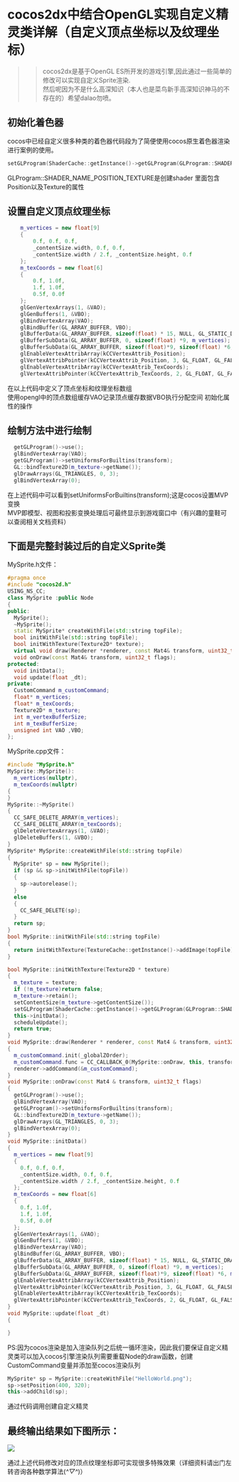 cocos2dx中结合OpenGL实现自定义精灵类详解（自定义顶点坐标以及纹理坐标）
============================================================
>>cocos2dx是基于OpenGL ES所开发的游戏引擎,因此通过一些简单的修改可以实现自定义Sprite渲染.<br>然后呢因为不是什么高深知识（本人也是菜鸟新手高深知识神马的不存在的）希望dalao勿喷。<br>

初始化着色器
---------
cocos中已经自定义很多种类的着色器代码段为了简便使用cocos原生着色器渲染进行案例的使用。<br>
```c++
setGLProgram(ShaderCache::getInstance()->getGLProgram(GLProgram::SHADER_NAME_POSITION_TEXTURE));
```
GLProgram::SHADER_NAME_POSITION_TEXTURE是创建shader 里面包含Position以及Texture的属性<br>

设置自定义顶点纹理坐标
-----------
```c++
  	m_vertices = new float[9] 
	{
		0.f, 0.f, 0.f,
		_contentSize.width, 0.f, 0.f, 
		_contentSize.width / 2.f, _contentSize.height, 0.f
	};
	m_texCoords = new float[6]
	{
		0.f, 1.0f,
		1.f, 1.0f,
		0.5f, 0.0f
	};
	glGenVertexArrays(1, &VAO);
	glGenBuffers(1, &VBO);
	glBindVertexArray(VAO);
	glBindBuffer(GL_ARRAY_BUFFER, VBO);
	glBufferData(GL_ARRAY_BUFFER, sizeof(float) * 15, NULL, GL_STATIC_DRAW);
	glBufferSubData(GL_ARRAY_BUFFER, 0, sizeof(float) *9, m_vertices);
	glBufferSubData(GL_ARRAY_BUFFER, sizeof(float)*9, sizeof(float) *6, m_texCoords);
	glEnableVertexAttribArray(kCCVertexAttrib_Position);
	glVertexAttribPointer(kCCVertexAttrib_Position, 3, GL_FLOAT, GL_FALSE, sizeof(float) * 3, 0);
	glEnableVertexAttribArray(kCCVertexAttrib_TexCoords);
	glVertexAttribPointer(kCCVertexAttrib_TexCoords, 2, GL_FLOAT, GL_FALSE, sizeof(float) * 2, (void*)(sizeof(float) *9));
  ```
  在以上代码中定义了顶点坐标和纹理坐标数组<br>
  使用opengl中的顶点数组缓存VAO记录顶点缓存数据VBO执行分配空间 初始化属性的操作<br>
  
  绘制方法中进行绘制
  -------
  ```c++
  	getGLProgram()->use();
	glBindVertexArray(VAO);
	getGLProgram()->setUniformsForBuiltins(transform);
	GL::bindTexture2D(m_texture->getName());
	glDrawArrays(GL_TRIANGLES, 0, 3);
	glBindVertexArray(0);
  ```
  在上述代码中可以看到setUniformsForBuiltins(transform);这是cocos设置MVP变换<br>
  MVP即模型、视图和投影变换处理后可最终显示到游戏窗口中（有兴趣的童鞋可以查阅相关文档资料）<br>
  
  下面是完整封装过后的自定义Sprite类
  -----------------------------
  MySprite.h文件：<br>
  ```c++
  #pragma once
  #include "cocos2d.h"
  USING_NS_CC;
  class MySprite :public Node
  {
  public:
    MySprite();
    ~MySprite();
    static MySprite* createWithFile(std::string topFile);
    bool initWithFile(std::string topFile);
    bool initWithTexture(Texture2D* texture);
    virtual void draw(Renderer *renderer, const Mat4& transform, uint32_t flags) override;
    void onDraw(const Mat4& transform, uint32_t flags);
  protected:
    void initData();
    void update(float _dt);
  private:
    CustomCommand m_customCommand;
    float* m_vertices;
    float* m_texCoords;
    Texture2D* m_texture;
    int m_vertexBufferSize;
    int m_texBufferSize;
    unsigned int VAO ,VBO;
  };
  ```
  
  
  MySprite.cpp文件：<br>
  ```c++
  #include "MySprite.h"
  MySprite::MySprite():
    m_vertices(nullptr),
    m_texCoords(nullptr)
  {
  }
  MySprite::~MySprite()
  {
    CC_SAFE_DELETE_ARRAY(m_vertices);
    CC_SAFE_DELETE_ARRAY(m_texCoords);
    glDeleteVertexArrays(1, &VAO);
    glDeleteBuffers(1, &VBO);
  }
  MySprite* MySprite::createWithFile(std::string topFile)
  {
    MySprite* sp = new MySprite();
    if (sp && sp->initWithFile(topFile))
    {
      sp->autorelease();
    }
    else
    {
      CC_SAFE_DELETE(sp);
    }
    return sp;
  }
  bool MySprite::initWithFile(std::string topFile)
  {
    return initWithTexture(TextureCache::getInstance()->addImage(topFile));
  }

  bool MySprite::initWithTexture(Texture2D * texture)
  {
    m_texture = texture;
    if (!m_texture)return false;
    m_texture->retain();
    setContentSize(m_texture->getContentSize());
    setGLProgram(ShaderCache::getInstance()->getGLProgram(GLProgram::SHADER_NAME_POSITION_TEXTURE));
    this->initData();
    scheduleUpdate();
    return true;
  }
  void MySprite::draw(Renderer * renderer, const Mat4 & transform, uint32_t flags)
  {
    m_customCommand.init(_globalZOrder);
    m_customCommand.func = CC_CALLBACK_0(MySprite::onDraw, this, transform, flags);
    renderer->addCommand(&m_customCommand);
  }
  void MySprite::onDraw(const Mat4 & transform, uint32_t flags)
  {
    getGLProgram()->use();
    glBindVertexArray(VAO);
    getGLProgram()->setUniformsForBuiltins(transform);
    GL::bindTexture2D(m_texture->getName());
    glDrawArrays(GL_TRIANGLES, 0, 3);
    glBindVertexArray(0);
  }
  void MySprite::initData()
  {
    m_vertices = new float[9] 
    {
      0.f, 0.f, 0.f,
      _contentSize.width, 0.f, 0.f, 
      _contentSize.width / 2.f, _contentSize.height, 0.f
    };
    m_texCoords = new float[6]
    {
      0.f, 1.0f,
      1.f, 1.0f,
      0.5f, 0.0f
    };
    glGenVertexArrays(1, &VAO);
    glGenBuffers(1, &VBO);
    glBindVertexArray(VAO);
    glBindBuffer(GL_ARRAY_BUFFER, VBO);
    glBufferData(GL_ARRAY_BUFFER, sizeof(float) * 15, NULL, GL_STATIC_DRAW);
    glBufferSubData(GL_ARRAY_BUFFER, 0, sizeof(float) *9, m_vertices);
    glBufferSubData(GL_ARRAY_BUFFER, sizeof(float)*9, sizeof(float) *6, m_texCoords);
    glEnableVertexAttribArray(kCCVertexAttrib_Position);
    glVertexAttribPointer(kCCVertexAttrib_Position, 3, GL_FLOAT, GL_FALSE, sizeof(float) * 3, 0);
    glEnableVertexAttribArray(kCCVertexAttrib_TexCoords);
    glVertexAttribPointer(kCCVertexAttrib_TexCoords, 2, GL_FLOAT, GL_FALSE, sizeof(float) * 2, (void*)(sizeof(float) *9));
  }
  void MySprite::update(float _dt)
  {

  }
  ```
  
  PS:因为cocos渲染是加入渲染队列之后统一循环渲染，因此我们要保证自定义精灵类可以加入cocos引擎渲染队列需要重载Node的draw函数，创建CustomCommand变量并添加至cocos渲染队列<br>
  
  ```c++
  MySprite* sp = MySprite::createWithFile("HelloWorld.png");
  sp->setPosition(400, 320);
  this->addChild(sp);
  ```
  通过代码调用创建自定义精灵
  
  最终输出结果如下图所示：
  -----------
  ![](https://github.com/bunny1721/LearnNote/blob/master/Cocos2d-XNote/res/image0.png)<br>
  
  通过上述代码修改对应的顶点纹理坐标即可实现很多特殊效果（详细资料请出门左转咨询各种数学算法(*^▽^*)）
  
  
  
